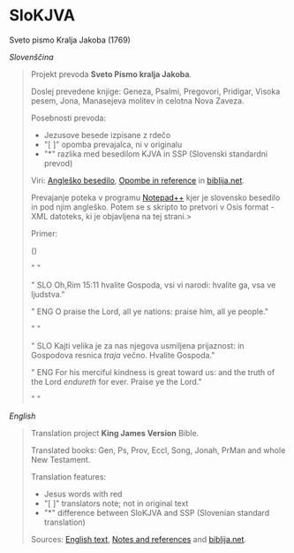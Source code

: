 # SloKJVA
Sveto pismo Kralja Jakoba (1769)


*Slovenščina*

>Projekt prevoda **Sveto Pismo kralja Jakoba**.
>
>Doslej prevedene knjige: Geneza, Psalmi, Pregovori, Pridigar, Visoka pesem, Jona, Manasejeva molitev in celotna Nova Zaveza.
>
>Posebnosti prevoda: 
>
> - Jezusove besede izpisane z rdečo
> - "[ ]" opomba prevajalca, ni v originalu
> - "*" razlika med besedilom KJVA in SSP (Slovenski standardni prevod)
> 
>Viri: [Angleško besedilo](http://www.crosswire.org/~dmsmith/kjv2006/), [Opombe in reference](www.kingjamesbibleonline.org/Psalms–Chapter–1_Original–1611–KJV/) in [biblija.net](http://www.biblija.net/biblija.cgi?m=&id13=1&id7=1&pos=0&set=6&l=sl).
>
>Prevajanje poteka v programu [Notepad++](http://notepad-plus-plus.org/) kjer je slovensko besedilo in pod njim angleško. Potem se s skripto to pretvori v Osis format - XML datoteks, ki je objavljena na tej strani.>
>
>Primer:
>
>(<chapter osisID="Ps.117" chapterTitle="Psalm 117"><title type="chapter">Psalm 117</title>)
>
>"  <verse osisID="Ps.117.1">"
>
>"    SLO Oh,<r r="Rom.15.11">Rim 15:11</r> hvalite <seg><divineName>Gospoda</divineName></seg>, vsi vi narodi: hvalite ga, vsa ve ljudstva."
>
>"    ENG O praise the <seg><divineName>Lord</divineName></seg>, all ye nations: praise him, all ye people."
>
>"  </verse><verse osisID="Ps.117.2">"
>
>"    SLO Kajti velika je za nas njegova usmiljena prijaznost: in <seg><divineName>Gospodova</divineName></seg> resnica <i>traja</i> večno. Hvalite <seg><divineName>Gospoda</divineName></seg>."
>
>"    ENG For his merciful kindness is great toward us: and the truth of the <seg><divineName>Lord</divineName></seg> <i>endureth</i> for ever. Praise ye the <seg><divineName>Lord</divineName></seg>."
>
>"   </verse></chapter>"

*English*

>Translation project **King James Version** Bible.
>
>Translated books: Gen, Ps, Prov, Eccl, Song, Jonah, PrMan and whole New Testament.
>
>Translation features:
>
> - Jesus words with red
> - "[ ]" translators note; not in original text
> - "*" difference between SloKJVA and SSP (Slovenian standard translation)
> 
>Sources: [English text](http://www.crosswire.org/~dmsmith/kjv2006/), [Notes and references](www.kingjamesbibleonline.org/Psalms–Chapter–1_Original–1611–KJV/) and [biblija.net](http://www.biblija.net/biblija.cgi?m=&id13=1&id7=1&pos=0&set=6&l=sl).

